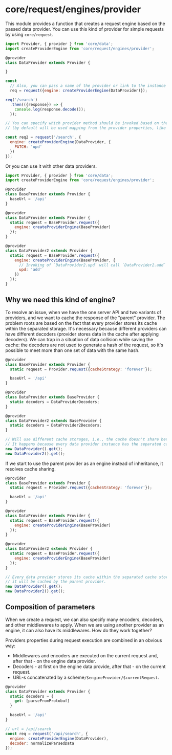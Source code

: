 # core/request/engines/provider

This module provides a function that creates a request engine based on the passed data provider.
You can use this kind of provider for simple requests by using `core/request`.

```js
import Provider, { provider } from 'core/data';
import createProviderEngine from 'core/request/engines/provider';

@provider
class DataProvider extends Provider {

}

const
  // Also, you can pass a name of the provider or link to the instance
  req = request({engine: createProviderEngine(DataProvider)});

req('/search')
  .then(({response}) => {
    console.log(response.decode());
  });

// You can specify which provider method should be invoked based on the request method
// (by default will be used mapping from the provider properties, like `addMethod` or `updMethod`)

const req2 = request('/search', {
  engine: createProviderEngine(DataProvider, {
    PATCH: 'upd'
  })
});
```

Or you can use it with other data providers.

```js
import Provider, { provider } from 'core/data';
import createProviderEngine from 'core/request/engines/provider';

@provider
class BaseProvider extends Provider {
  baseUrl = '/api'
}

@provider
class DataProvider extends Provider {
  static request = BaseProvider.request({
    engine: createProviderEngine(BaseProvider)
  });
}

@provider
class DataProvider2 extends Provider {
  static request = BaseProvider.request({
    engine: createProviderEngine(BaseProvider, {
      // Invoking of `DataProvider2.upd` will call `DataProvider2.add`
      upd: 'add'
    })
  });
}
```

## Why we need this kind of engine?

To resolve an issue, when we have the one server API and two variants of providers,
and we want to cache the response of the "parent" provider. The problem roots are based on the fact that every provider
stores its cache within the separated storage. It's necessary because different providers can have different
decoders (provider stores data in the cache after applying decoders). We can trap in a situation of data collision
while saving the cache: the decoders are not used to generate a hash of the request, so it's possible to meet more than
one set of data with the same hash.

```js
@provider
class BaseProvider extends Provider {
  static request = Provider.request({cacheStrategy: 'forever'});

  baseUrl = '/api'
}

@provider
class DataProvider extends BaseProvider {
  static decoders = DataProviderDecoders;
}

@provider
class DataProvider2 extends BaseProvider {
  static decoders = DataProvider2Decoders;
}

// Will use different cache storages, i.e., the cache doesn't share between instances.
// It happens because every data provider instance has the separated cache storage.
new DataProvider().get();
new DataProvider2().get();
```

If we start to use the parent provider as an engine instead of inheritance, it resolves cache sharing.

```js
@provider
class BaseProvider extends Provider {
  static request = Provider.request({cacheStrategy: 'forever'});

  baseUrl = '/api'
}

@provider
class DataProvider extends Provider {
  static request = BaseProvider.request({
    engine: createProviderEngine(BaseProvider)
  });
}

@provider
class DataProvider2 extends Provider {
  static request = BaseProvider.request({
    engine: createProviderEngine(BaseProvider)
  });
}

// Every data provider stores its cache within the separated cache storage, but also,
// it will be cached by the parent provider.
new DataProvider().get();
new DataProvider2().get();
```

## Composition of parameters

When we create a request, we can also specify many encoders, decoders, and other middlewares to apply.
When we are using another provider as an engine, it can also have its middlewares. How do they work together?

Providers properties during request execution are combined in an obvious way:

- Middlewares and encoders are executed on the current request and, after that - on the engine data provider.
- Decoders - at first on the engine data provide, after that - on the current request.
- URL-s concatenated by a scheme`/$engineProvider/$currentRequest`.

```js
@provider
class DataProvider extends Provider {
  static decoders = {
    get: [parseFromProtobuf]
  }

  baseUrl = '/api'
}

// url = /api/search
const req = request('/api/search', {
  engine: createProviderEngine(DataProvider),
  decoder: normalizeParsedData
});
```
